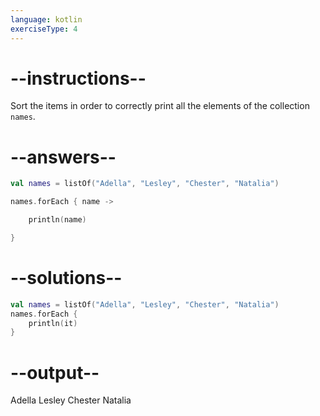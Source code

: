 ```yaml
---
language: kotlin
exerciseType: 4
---
```


# --instructions--

Sort the items in order to correctly print all the elements of the collection `names`.

# --answers--

```kotlin
val names = listOf("Adella", "Lesley", "Chester", "Natalia")
```

```kotlin
names.forEach { name ->
```

```kotlin
    println(name)
```

```kotlin
}
```

# --solutions--

```kotlin
val names = listOf("Adella", "Lesley", "Chester", "Natalia")
names.forEach {
    println(it)
}
```

# --output--

Adella
Lesley
Chester
Natalia
